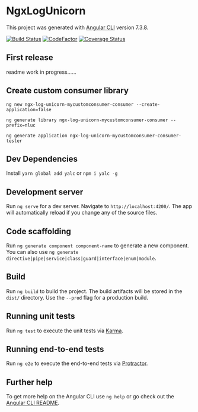 # NgxLogUnicorn

This project was generated with [Angular CLI](https://github.com/angular/angular-cli) version 7.3.8.

[![Build Status](https://travis-ci.org/manniniandrea/ngx-log-unicorn.svg?branch=master)](https://travis-ci.org/manniniandrea/ngx-log-unicorn) [![CodeFactor](https://www.codefactor.io/repository/github/manniniandrea/ngx-log-unicorn/badge)](https://www.codefactor.io/repository/github/manniniandrea/ngx-log-unicorn) [![Coverage Status](https://coveralls.io/repos/github/manniniandrea/ngx-log-unicorn/badge.svg?branch=master)](https://coveralls.io/github/manniniandrea/ngx-log-unicorn?branch=master)
## First release

readme work in progress......

## Create custom consumer library

```ng new ngx-log-unicorn-mycustomconsumer-consumer --create-application=false```

```ng generate library ngx-log-unicorn-mycustomconsumer-consumer --prefix=nluc```

```ng generate application ngx-log-unicorn-mycustomconsumer-consumer-tester```

## Dev Dependencies
Install `yarn global add yalc` or `npm i yalc -g`
## Development server

Run `ng serve` for a dev server. Navigate to `http://localhost:4200/`. The app will automatically reload if you change any of the source files.

## Code scaffolding

Run `ng generate component component-name` to generate a new component. You can also use `ng generate directive|pipe|service|class|guard|interface|enum|module`.

## Build

Run `ng build` to build the project. The build artifacts will be stored in the `dist/` directory. Use the `--prod` flag for a production build.

## Running unit tests

Run `ng test` to execute the unit tests via [Karma](https://karma-runner.github.io).

## Running end-to-end tests

Run `ng e2e` to execute the end-to-end tests via [Protractor](http://www.protractortest.org/).

## Further help

To get more help on the Angular CLI use `ng help` or go check out the [Angular CLI README](https://github.com/angular/angular-cli/blob/master/README.md).
